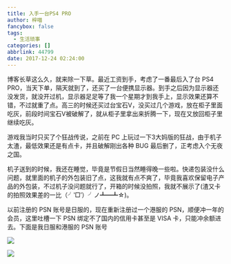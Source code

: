 ```yaml
---
title: 入手一台PS4 PRO
author: 梓喵
fancybox: false
tags:
  - 生活琐事
categories: []
abbrlink: 44799
date: 2017-12-24 02:24:00
---
```

博客长草这么久，就来除一下草。最近工资到手，考虑了一番最后入了台 PS4 PRO，当天下单，隔天就到了，还买了一台便携显示器。到手之后因为显示器还没发货，就没开过机，显示器足足等了我一个星期才到我手上，显示效果还算不错，不过就重了点。高三的时候还买过台宝石V，没买过几个游戏，放在柜子里面吃灰，前段时间宝石V被破解了，就从柜子里拿出来折腾一下，现在又放回柜子里继续吃灰。

游戏我当时只买了个狂战传说，之前在 PC 上玩过一下3大妈版的狂战，由于机子太渣，最低效果还是有点卡，并且破解刚出各种 BUG 最后删了，正考虑入个无夜之国。

机子送到的时候，我还在睡觉，毕竟是节假日当然睡得晚一些啦。快递包装没什么问题，就里面的机子的外包装旧了点，这我就有点不爽了，毕竟我喜欢保留电子产品的外包装，不过机子没问题就行了，开箱的时候没拍照，我就不展示了(渣又卡的拍照效果差的一比（╯‵□′）╯ノ┻━┻☆)。

以前注册的 PSN 账号是日服的，现在重新注册过一个港服的 PSN，顺便冲一年的会员，这里吐槽一下 PSN 绑定不了国内的信用卡甚至是 VISA 卡，只能冲余额进去。下面是我日服和港服的 PSN 账号

![](https://psncard.zimiao.moe/1/taoqixiong.png)

![](https://psncard.zimiao.moe/1/zimiao_.png)